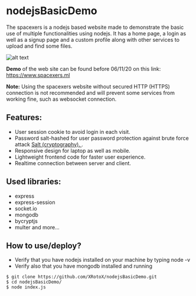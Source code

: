 # nodejsBasicDemo

The spacexers is a nodejs based website made to demonstrate the basic use of multiple functionalities using nodejs. It has a home page, a login as well as a signup page and a custom profile along with other services to upload and find some files.

![alt text](https://user-images.githubusercontent.com/31079981/97353013-c89e2a80-1893-11eb-8dde-6d79073b237a.png)

**Demo** of the web site can be found before 06/11/20 on this link:
https://www.spacexers.ml

**Note:** Using the spacexers website without secured HTTP (HTTPS) connection is not recommended and will prevent some services from working fine, such as websocket connection.


## Features:
- User session cookie to avoid login in each visit.
- Password salt-hashed for user password protection against brute force attack [Salt (cryptography).
](https://en.wikipedia.org/wiki/Salt_(cryptography)).
- Responsive design for laptop as well as mobile.
- Lightweight frontend code for faster user experience.
- Realtime connection between server and client.


## Used libraries:
- express
- express-session
- socket.io
- mongodb
- bycryptjs
- multer
and more...

## How to use/deploy?

- Verify that you have nodejs installed on your machine by typing node -v 
- Verify also that you have mongodb installed and running
```linux
$ git clone https://github.com/XRotoX/nodejsBasicDemo.git
$ cd nodejsBasicDemo/
$ node index.js
```

